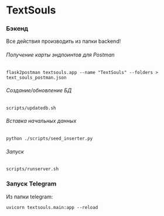 # TextSouls


### Бэкенд
Все действия производить из папки backend!

###### Получение карты эндпоинтов для Postman
```
flask2postman textsouls.app --name "TextSouls" --folders > text_souls_postman.json
```

###### Создание/обновление БД
```
scripts/updatedb.sh
```

###### Вставка начальных данных
```
python ./scripts/seed_inserter.py
```

###### Запуск
```
scripts/runserver.sh
```


### Запуск Telegram
Из папки telegram:
```
uvicorn textsouls.main:app --reload
```